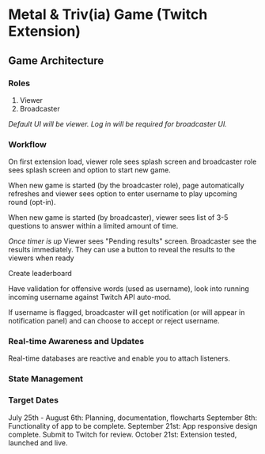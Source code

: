 # Metal & Triv(ia) Game (Twitch Extension)

## Game Architecture

### Roles
1. Viewer
2. Broadcaster

_Default UI will be viewer. Log in will be required for broadcaster UI._

### Workflow
On first extension load, viewer role sees splash screen and broadcaster role sees splash screen and option to start new game.

When new game is started (by the broadcaster role), page automatically refreshes and viewer sees option to enter username to play upcoming round (opt-in).

When new game is started (by broadcaster), viewer sees list of 3-5 questions to answer within a limited amount of time.

*Once timer is up*
Viewer sees "Pending results" screen.
Broadcaster see the results immediately. They can use a button to reveal the results to the viewers when ready

Create leaderboard

Have validation for offensive words (used as username), look into running incoming username against Twitch API auto-mod.

If username is flagged, broadcaster will get notification (or will appear in notification panel) and can choose to accept or reject username.

### Real-time Awareness and Updates

Real-time databases are reactive and enable you to attach listeners.

### State Management

### Target Dates

July 25th - August 6th: Planning, documentation, flowcharts
September 8th: Functionality of app to be complete.
September 21st: App responsive design complete. Submit to Twitch for review.
October 21st: Extension tested, launched and live.